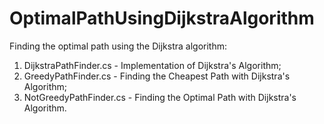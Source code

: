 # OptimalPathUsingDijkstraAlgorithm
Finding the optimal path using the Dijkstra algorithm: 
1. DijkstraPathFinder.cs - Implementation of Dijkstra's Algorithm;
2. GreedyPathFinder.cs - Finding the Cheapest Path with Dijkstra's Algorithm;
3. NotGreedyPathFinder.cs - Finding the Optimal Path with Dijkstra's Algorithm.
